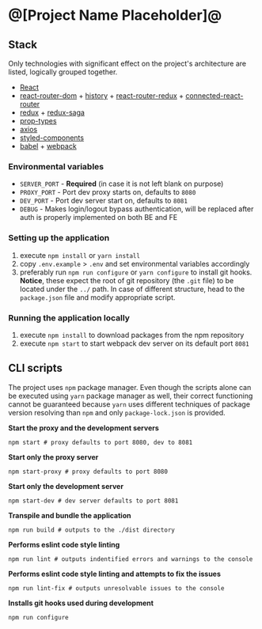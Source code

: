 # @[Project Name Placeholder]@

## Stack
Only technologies with significant effect on the project's architecture are listed, logically grouped together.
  - [React](https://reactjs.org/)
  - [react-router-dom](https://www.npmjs.com/package/react-router-dom) + [history](https://www.npmjs.com/package/history) + [react-router-redux](https://www.npmjs.com/package/react-router-redux) + [connected-react-router](https://github.com/supasate/connected-react-router)
  - [redux](https://redux.js.org/) + [redux-saga](https://redux-saga.js.org/)
  - [prop-types](https://www.npmjs.com/package/prop-types)
  - [axios](https://www.npmjs.com/package/axios)
  - [styled-components](https://styled-components.com/)
  - [babel](https://babeljs.io/) + [webpack](https://webpack.js.org/)

### Environmental variables
- `SERVER_PORT` - **Required** (in case it is not left blank on purpose)
- `PROXY_PORT` - Port dev proxy starts on, defaults to `8080`
- `DEV_PORT` - Port dev server start on, defaults to `8081`
- `DEBUG` - Makes login/logout bypass authentication, will be replaced after auth is properly implemented on both BE and FE

### Setting up the application
1. execute `npm install` or `yarn install`
1. copy `.env.example` > `.env` and set environmental variables accordingly
1. preferably run `npm run configure` or `yarn configure` to install git hooks. **Notice**, these expect the root of git
   repository (the `.git` file) to be located under the `../` path. In case of different structure, head to the `package.json`
   file and modify appropriate script.

### Running the application locally
1. execute `npm install` to download packages from the npm repository
1. execute `npm start` to start webpack dev server on its default port `8081`


## CLI scripts
The project uses `npm` package manager. Even though the scripts alone can be executed
using `yarn` package manager as well, their correct functioning cannot be guaranteed because
`yarn` uses different techniques of package version resolving than `npm` and only `package-lock.json` is provided.

**Start the proxy and the development servers**
```
npm start # proxy defaults to port 8080, dev to 8081
```

**Start only the proxy server**
```
npm start-proxy # proxy defaults to port 8080
```

**Start only the development server**
```
npm start-dev # dev server defaults to port 8081
```

**Transpile and bundle the application**
```
npm run build # outputs to the ./dist directory
```

**Performs eslint code style linting**
```
npm run lint # outputs indentified errors and warnings to the console
```

**Performs eslint code style linting and attempts to fix the issues** 
```
npm run lint-fix # outputs unresolvable issues to the console
```

**Installs git hooks used during development**
```
npm run configure
```
